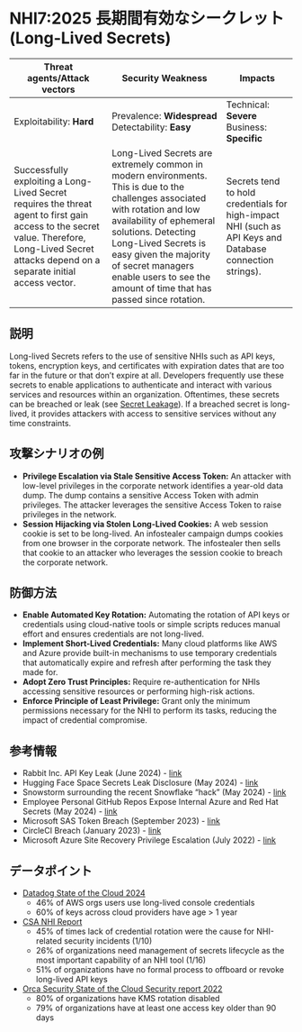 # NHI7:2025 長期間有効なシークレット (Long-Lived Secrets)

| Threat agents/Attack vectors                                                                                                                                                                     | Security Weakness                                                                                                                                                    | Impacts                                                                                                                                                             |
|--------------------------------------------------------------------------------------------------------------------------------------------------------------------------------------------------|----------------------------------------------------------------------------------------------------------------------------------------------------------------------|---------------------------------------------------------------------------------------------------------------------------------------------------------------------|
| Exploitability: **Hard**                                                                                                                                                                        | Prevalence: **Widespread**<br>Detectability: **Easy**                                                                                                               | Technical: **Severe**<br>Business: **Specific**                                                                                                                    |
| Successfully exploiting a Long-Lived Secret requires the threat agent to first gain access to the secret value. Therefore, Long-Lived Secret attacks depend on a separate initial access vector. | Long-Lived Secrets are extremely common in modern environments. This is due to the challenges associated with rotation and low availability of ephemeral solutions. Detecting Long-Lived Secrets is easy given the majority of secret managers enable users to see the amount of time that has passed since rotation. | Secrets tend to hold credentials for high-impact NHI (such as API Keys and Database connection strings).|


## 説明

Long-lived Secrets refers to the use of sensitive NHIs such as API keys, tokens, encryption keys, and certificates with expiration dates that are too far in the future or that don’t expire at all. Developers frequently use these secrets to enable applications to authenticate and interact with various services and resources within an organization. Oftentimes, these secrets can be breached or leak (see [Secret Leakage](https://owasp.org/www-project-non-human-identities-top-10/2025/2-secret-leakage/)). If a breached secret is long-lived, it provides attackers with access to sensitive services without any time constraints.

## 攻撃シナリオの例

* **Privilege Escalation via Stale Sensitive Access Token:** An attacker with low-level privileges in the corporate network identifies a year-old data dump. The dump contains a sensitive Access Token with admin privileges. The attacker leverages the sensitive Access Token to raise privileges in the network.
* **Session Hijacking via Stolen Long-Lived Cookies:** A web session cookie is set to be long-lived. An infostealer campaign dumps cookies from one browser in the corporate network. The infostealer then sells that cookie to an attacker who leverages the session cookie to breach the corporate network.

## 防御方法

* **Enable Automated Key Rotation:** Automating the rotation of API keys or credentials using cloud-native tools or simple scripts reduces manual effort and ensures credentials are not long-lived.
* **Implement Short-Lived Credentials:** Many cloud platforms like AWS and Azure provide built-in mechanisms to use temporary credentials that automatically expire and refresh after performing the task they made for. 
* **Adopt Zero Trust Principles:** Require re-authentication for NHIs accessing sensitive resources or performing high-risk actions.
* **Enforce Principle of Least Privilege:** Grant only the minimum permissions necessary for the NHI to perform its tasks, reducing the impact of credential compromise.

## 参考情報
* Rabbit Inc. API Key Leak (June 2024) - [link](https://www.doppler.com/blog/updated-data-breaches-caused-by-leaks-in-2024)
* Hugging Face Space Secrets Leak Disclosure (May 2024) - [link](https://huggingface.co/blog/space-secrets-disclosure)
* Snowstorm surrounding the recent Snowflake “hack” (May 2024) - [link](https://medium.com/@ronilichtman/snowstorm-surrounding-the-recent-snowflake-hack-ab7e51e0c5be)
* Employee Personal GitHub Repos Expose Internal Azure and Red Hat Secrets (May 2024) - [link](https://www.aquasec.com/blog/github-repos-expose-azure-and-red-hat-secrets/)
* Microsoft SAS Token Breach (September 2023) - [link](https://www.wiz.io/blog/38-terabytes-of-private-data-accidentally-exposed-by-microsoft-ai-researchers)
* CircleCI Breach (January 2023) - [link](https://circleci.com/blog/jan-4-2023-incident-report/)
* Microsoft Azure Site Recovery Privilege Escalation (July 2022) - [link](https://www.tenable.com/security/research/tra-2022-26)


## データポイント
* [Datadog State of the Cloud 2024](https://www.datadoghq.com/state-of-cloud-security/)
    * 46% of AWS orgs users use long-lived console credentials
    * 60% of keys across cloud providers have age > 1 year
* [CSA NHI Report](hhttps://cloudsecurityalliance.org/artifacts/state-of-non-human-identity-security-survey-report) 
    * 45% of times lack of credential rotation were the cause for NHI-related security incidents (1/10)
    * 26% of organizations need management of secrets lifecycle as the most important capability of an NHI tool (1/16)
    * 51% of organizations have no formal process to offboard or revoke long-lived API keys
* [Orca Security State of the Cloud Security report 2022](https://orca.security/wp-content/uploads/2022/09/2022-State-of-Public-Cloud-Security-Report.pdf)
    * 80% of organizations have KMS rotation disabled
    * 79% of organizations have at least one access key older than 90 days
